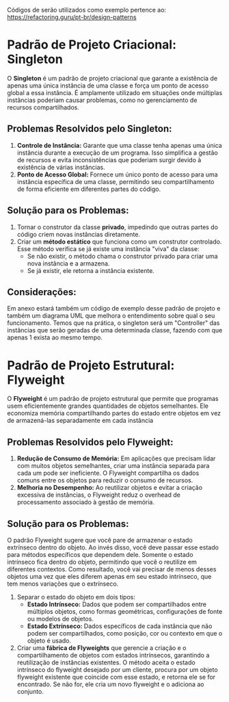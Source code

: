 Códigos de serão utilizados como exemplo pertence ao: https://refactoring.guru/pt-br/design-patterns


<h1><strong>Padrão de Projeto Criacional: Singleton</strong></h1>

<p>
O <strong>Singleton</strong> é um padrão de projeto criacional que garante a existência de apenas uma única instância de uma classe e força um ponto de acesso global a essa instância. É amplamente utilizado em situações onde múltiplas instâncias poderiam causar problemas, como no gerenciamento de recursos compartilhados.
</p>

<h2>Problemas Resolvidos pelo Singleton:</h2>
<ol>
  <li><strong>Controle de Instância:</strong> Garante que uma classe tenha apenas uma única instância durante a execução de um programa. Isso simplifica a gestão de recursos e evita inconsistências que poderiam surgir devido à existência de várias instâncias.</li>
  <li><strong>Ponto de Acesso Global:</strong> Fornece um único ponto de acesso para uma instância específica de uma classe, permitindo seu compartilhamento de forma eficiente em diferentes partes do código.</li>
</ol>

<h2>Solução para os Problemas:</h2>
<ol>
  <li>
    Tornar o construtor da classe <strong>privado</strong>, impedindo que outras partes do código criem novas instâncias diretamente.
  </li>
  <li>
    Criar um <strong>método estático</strong> que funciona como um construtor controlado. Esse método verifica se já existe uma instância "viva" da classe:
    <ul>
      <li>Se não existir, o método chama o construtor privado para criar uma nova instância e a armazena.</li>
      <li>Se já existir, ele retorna a instância existente.</li>
    </ul>
  </li>
</ol>

<h2>Considerações:</h2>
<p>
  Em anexo estará também um código de exemplo desse padrão de projeto e também um diagrama UML que melhora o entendimento sobre qual o seu funcionamento.
  Temos que na prática, o singleton será um "Controller" das instâncias que serão geradas de uma determinada classe, fazendo com que apenas 1 exista ao mesmo tempo.
</p>

<h1><strong>Padrão de Projeto Estrutural: Flyweight</strong></h1>

<p>
O <strong>Flyweight</strong> é um padrão de projeto estrutural que permite que programas usem eficientemente grandes quantidades de objetos semelhantes.
    Ele economiza memória compartilhando partes do estado entre objetos em vez de armazená-las separadamente em cada instância
</p>

<h2>Problemas Resolvidos pelo Flyweight:</h2>
<ol>
    <li><strong>Redução de Consumo de Memória:</strong> Em aplicações que precisam lidar com muitos objetos semelhantes, criar uma instância separada para cada um pode ser ineficiente. O Flyweight compartilha os dados comuns entre os objetos para reduzir o consumo de recursos.</li>
    <li><strong>Melhoria no Desempenho:</strong> Ao reutilizar objetos e evitar a criação excessiva de instâncias, o Flyweight reduz o overhead de processamento associado à gestão de memória.</li>
</ol>

<h2>Solução para os Problemas:</h2>
<p>
  O padrão Flyweight sugere que você pare de armazenar o estado extrínseco dentro do objeto. Ao invés disso, você deve passar esse estado para métodos específicos que dependem dele. Somente o estado intrínseco fica dentro do objeto, permitindo que você o reutilize em 
  diferentes contextos. Como resultado, você vai precisar de menos desses objetos uma vez que eles diferem apenas em seu estado intrínseco, que tem menos variações que o extrínseco.
</p>
<ol>
    <li>
        Separar o estado do objeto em dois tipos:
        <ul>
            <li><strong>Estado Intrínseco:</strong> Dados que podem ser compartilhados entre múltiplos objetos, como formas geométricas, configurações de fonte ou modelos de objetos.</li>
            <li><strong>Estado Extrínseco:</strong> Dados específicos de cada instância que não podem ser compartilhados, como posição, cor ou contexto em que o objeto é usado.</li>
        </ul>
    </li>
    <li>
        Criar uma <strong>fábrica de Flyweights</strong>  que gerencie a criação e o compartilhamento de objetos com estados intrínsecos, garantindo a reutilização de instâncias existentes. O método aceita o estado intrínseco do flyweight desejado por um cliente, procura por um objeto flyweight existente que coincide com esse estado, e retorna ele se for encontrado. Se não for, ele cria um novo flyweight e o adiciona ao conjunto.
    </li>

